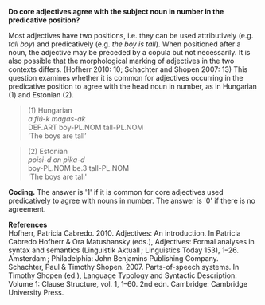 **Do core adjectives agree with the subject noun in number in the predicative position?**

Most adjectives have two positions, i.e. they can be used attributively (e.g. *tall boy*) and predicatively (e.g. *the boy is tall*). When positioned after a noun, the adjective may be preceded by a copula but not necessarily. It is also possible that the morphological marking of adjectives in the two contexts differs. (Hofherr 2010: 10; Schachter and Shopen 2007: 13) This question examines whether it is common for adjectives occurring in the predicative position to agree with the head noun in number, as in Hungarian (1) and Estonian (2).

>(1) Hungarian<br/>
>*a   fiú-k   magas-ak*<br/>
>DEF.ART  boy-PL.NOM  tall-PL.NOM<br/>
>‘The boys are tall’

>(2) Estonian<br/>
>*poisi-d  on   pika-d*<br/>
>boy-PL.NOM  be.3   tall-PL.NOM<br/>
>'The boys are tall'

**Coding.** The answer is '1' if it is common for core adjectives used predicatively to agree with nouns in number. The answer is '0' if there is no agreement. 

**References**<br/>
Hofherr, Patricia Cabredo. 2010. Adjectives: An introduction. In Patricia Cabredo Hofherr & Ora Matushansky (eds.), Adjectives: Formal analyses in syntax and semantics (Linguistik Aktuall ; Linguistics Today 153), 1–26. Amsterdam ; Philadelphia: John Benjamins Publishing Company.<br/>
Schachter, Paul & Timothy Shopen. 2007. Parts-of-speech systems. In Timothy Shopen (ed.), Language Typology and Syntactic Description: Volume 1: Clause Structure, vol. 1, 1–60. 2nd edn. Cambridge: Cambridge University Press.


